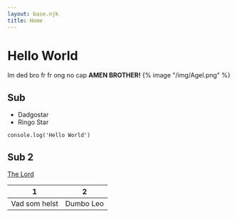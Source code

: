```yaml
---
layout: base.njk
title: Home
---
```


# Hello World

Im ded bro fr fr ong no cap **AMEN BROTHER!**
{% image "/img/Agel.png" %}

## Sub

* Dadgostar
* Ringo Star
```
console.log('Hello World')
```
## Sub 2

[The Lord](https://cdn.discordapp.com/attachments/747820916356153453/1023934101599834174/NUT.png)


| 1 | 2 |
|-----|-----|
| Vad som helst| Dumbo Leo |